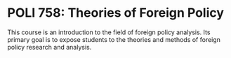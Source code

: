 # POLI 758: Theories of Foreign Policy

This course is an introduction to the field of foreign policy analysis. Its primary goal is to expose students to the theories and methods of foreign policy research and analysis.